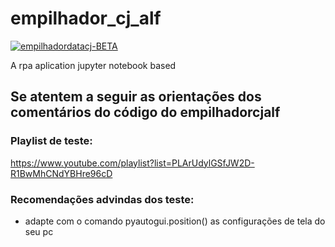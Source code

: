 # empilhador_cj_alf

<a href="https://ibb.co/92Q61Xv"><img src="https://i.ibb.co/92Q61Xv/empilhadordatacj-BETA.png" alt="empilhadordatacj-BETA" border="0"></a>

A rpa aplication jupyter notebook based

## Se atentem a seguir as orientações dos comentários do código do empilhadorcjalf

### Playlist de teste:

https://www.youtube.com/playlist?list=PLArUdylGSfJW2D-R1BwMhCNdYBHre96cD

### Recomendações advindas dos teste:
- adapte com o comando pyautogui.position()  as configurações de tela do seu pc

